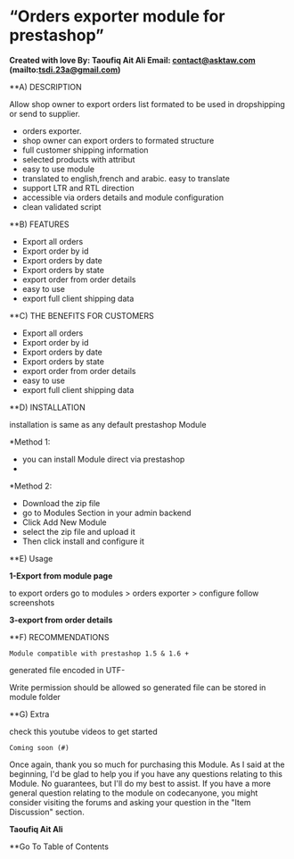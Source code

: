 

# “Orders exporter module for prestashop”

**Created with love
By: Taoufiq Ait Ali
Email: contact@asktaw.com (mailto:tsdi.23a@gmail.com)**




**A) DESCRIPTION 

Allow shop owner to export orders list formated to be used in dropshipping or send to supplier.

- orders exporter.
- shop owner can export orders to formated structure
- full customer shipping information
- selected products with attribut
- easy to use module
- translated to english,french and arabic. easy to translate
- support LTR and RTL direction
- accessible via orders details and module configuration
- clean validated script


**B) FEATURES 

- Export all orders
- Export order by id
- Export orders by date
- Export orders by state
- export order from order details
- easy to use
- export full client shipping data

**C) THE BENEFITS FOR CUSTOMERS 

- Export all orders
- Export order by id
- Export orders by date
- Export orders by state
- export order from order details
- easy to use
- export full client shipping data

**D) INSTALLATION 

installation is same as any default prestashop Module

*Method 1:

- you can install Module direct via prestashop 
- 

*Method 2:

- Download the zip file 
- go to Modules Section in your admin backend
- Click Add New Module
- select the zip file and upload it
- Then click install and configure it

**E) Usage 

**1-Export from module page**

to export orders go to modules > orders exporter > configure follow screenshots

**3-export from order details**

**F) RECOMMENDATIONS 

```
Module compatible with prestashop 1.5 & 1.6 +
```
generated file encoded in UTF-

Write permission should be allowed so generated file can be stored in module folder

**G) Extra 

check this youtube videos to get started

```
Coming soon (#)
```
Once again, thank you so much for purchasing this Module. As I said at the beginning, I'd be glad to help you if you have any questions relating to this Module. No guarantees, but
I'll do my best to assist. If you have a more general question relating to the module on codecanyone, you might consider visiting the forums and asking your question in the "Item
Discussion" section.


**Taoufiq Ait Ali**

**Go To Table of Contents 




